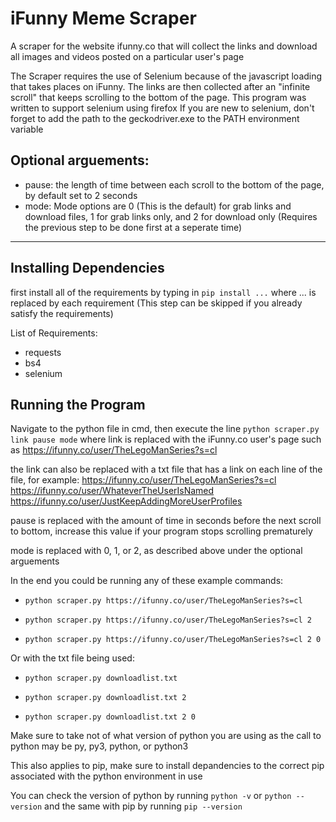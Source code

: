 # iFunny Meme Scraper
A scraper for the website ifunny.co that will collect the links and download all images and videos posted on a particular user's page

The Scraper requires the use of Selenium because of the javascript loading that takes places on iFunny. The links are then collected after an "infinite scroll" that keeps scrolling to the bottom of the page.
This program was written to support selenium using firefox
If you are new to selenium, don't forget to add the path to the geckodriver.exe to the PATH environment variable

## Optional arguements:
* pause: the length of time between each scroll to the bottom of the page, by default set to 2 seconds
* mode: Mode options are 0 (This is the default) for grab links and download files, 1 for grab links only, and 2 for download only (Requires the previous step to be done first at a seperate time)

- - -

## Installing Dependencies

first install all of the requirements by typing in `pip install ...` where ... is replaced by each requirement (This step can be skipped if you already satisfy the requirements)

List of Requirements: 

* requests
* bs4
* selenium

## Running the Program

Navigate to the python file in cmd, then execute the line `python scraper.py link pause mode` where link is replaced with the iFunny.co user's page such as https://ifunny.co/user/TheLegoManSeries?s=cl

the link can also be replaced with a txt file that has a link on each line of the file, for example:
https://ifunny.co/user/TheLegoManSeries?s=cl
https://ifunny.co/user/WhateverTheUserIsNamed
https://ifunny.co/user/JustKeepAddingMoreUserProfiles

pause is replaced with the amount of time in seconds before the next scroll to bottom, increase this value if your program stops scrolling prematurely

mode is replaced with 0, 1, or 2, as described above under the optional arguements

In the end you could be running any of these example commands:

* `python scraper.py https://ifunny.co/user/TheLegoManSeries?s=cl`

* `python scraper.py https://ifunny.co/user/TheLegoManSeries?s=cl 2`

* `python scraper.py https://ifunny.co/user/TheLegoManSeries?s=cl 2 0`

Or with the txt file being used: 

* `python scraper.py downloadlist.txt`

* `python scraper.py downloadlist.txt 2`

* `python scraper.py downloadlist.txt 2 0`

Make sure to take not of what version of python you are using as the call to python may be py, py3, python, or python3

This also applies to pip, make sure to install depandencies to the correct pip associated with the python environment in use

You can check the version of python by running `python -v` or `python --version` and the same with pip by running `pip --version`
